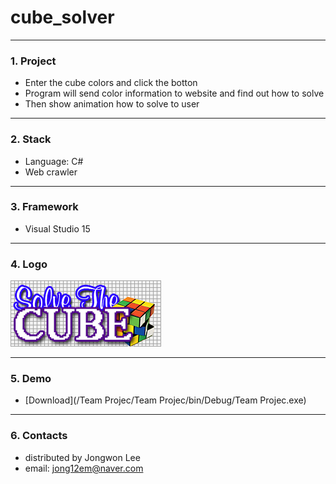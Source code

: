 # cube_solver
---------------------------

### 1. Project
- Enter the cube colors and click the botton
- Program will send color information to website and find out how to solve
- Then show animation how to solve to user

---------------------------
### 2. Stack
- Language: C#
- Web crawler

---------------------------
### 3. Framework
- Visual Studio 15

---
### 4. Logo

![Logo](https://github.com/jongwonleee/cube_solver/blob/master/Team%20Projec/Team%20Projec/Resources/TItle.png)

---------------------------
### 5. Demo
- [Download](/Team Projec/Team Projec/bin/Debug/Team Projec.exe)

---------------------------
### 6. Contacts
- distributed by Jongwon Lee  
- email: jong12em@naver.com
